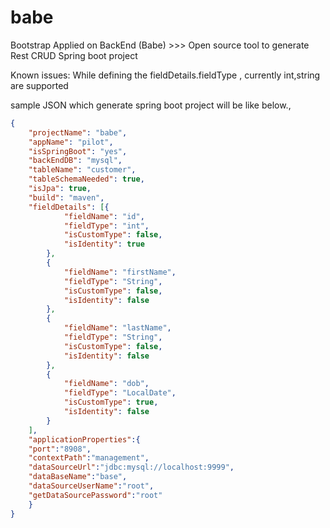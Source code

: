 # babe
Bootstrap Applied on BackEnd (Babe) >>> Open source tool to generate Rest CRUD Spring boot project 

Known issues:
While defining the fieldDetails.fieldType , currently int,string are supported


sample JSON which generate spring boot project will be like below.,
```json
{
	"projectName": "babe",
    "appName": "pilot",
	"isSpringBoot": "yes",
	"backEndDB": "mysql",
	"tableName": "customer",
	"tableSchemaNeeded": true,
	"isJpa": true,
	"build": "maven", 
	"fieldDetails": [{
			"fieldName": "id",
			"fieldType": "int",
			"isCustomType": false,
			"isIdentity": true
		},
		{
			"fieldName": "firstName",
			"fieldType": "String",
			"isCustomType": false,
			"isIdentity": false
		},
		{
			"fieldName": "lastName",
			"fieldType": "String",
			"isCustomType": false,
			"isIdentity": false
		},
		{
			"fieldName": "dob",
			"fieldType": "LocalDate",
			"isCustomType": true,
			"isIdentity": false
		}
	],
	"applicationProperties":{
	"port":"8908",
	"contextPath":"management",
	"dataSourceUrl":"jdbc:mysql://localhost:9999",
	"dataBaseName":"base",
	"dataSourceUserName":"root",
	"getDataSourcePassword":"root"
	}
}

